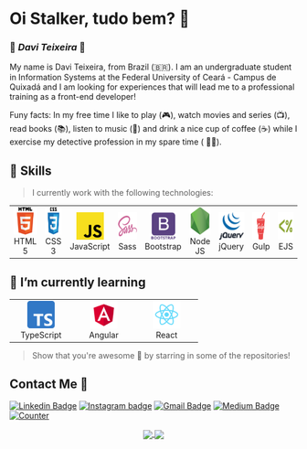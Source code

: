 <h1> Oi Stalker, tudo bem? 🖖</h1>

### 🦇 **_Davi Teixeira_** 🦇

My name is Davi Teixeira, from Brazil (🇧🇷). I am an undergraduate student in Information Systems at the Federal University of Ceará - Campus de Quixadá and I am looking for experiences that will lead me to a professional training as a front-end developer!

Funy facts: In my free time I like to play (🎮), watch movies and series (📺), read books (📚), listen to music (🎵) and drink a nice cup of coffee (☕️) while I exercise my detective profession in my spare time ( 🕵️‍♂️).

<!--
<a href="https://daviteixeira-btm.github.io/" target="_blank"><img src="logo-daviteixeira-dev.png" min-width="400px" max-width="250px" width="250px" align="right" alt="Computador Davi Teixeira" target="_blank"></a>
-->

<h2 align="left"> 🚀 Skills </h2>

> I currently work with the following technologies:

<table align="center">
  <!-- First Line -->
  <tr>
    <td align="center" width="96">
      <a href="https://developer.mozilla.org/pt-BR/docs/Web/HTML" target="_blank">
        <img src="img/Html5-logo.png" width="48" height="48" alt="HTML 5" />
      </a>
      <br>HTML 5
    </td>
    <td align="center" width="96">
      <a href="https://developer.mozilla.org/pt-BR/docs/Web/CSS">
        <img src="img/Css3-logo.png" width="48" height="48" alt="CSS 3" />
      </a>
      <br>CSS 3
    </td>
    <td align="center" width="96">
      <a href="https://developer.mozilla.org/pt-BR/docs/Web/JavaScript">
        <img src="img/JavaScript-logo.png" width="48" height="48" alt="JavaScript" />
      </a>
      <br>JavaScript
    </td>
    <td align="center" width="96">
      <a href="https://sass-lang.com/">
        <img src="img/Sass-logo.png" width="48" height="48" alt="Sass" />
      </a>
      <br>Sass
    </td>    
    <td align="center" width="96">
      <a href="https://getbootstrap.com/">
        <img src="img/Bootstrap-logo.png" width="48" height="48" alt="Bootstrap" />
      </a>
      <br>Bootstrap
    </td>
    <td align="center" width="96">
      <a href="https://nodejs.org/en/">
        <img src="img/Nodejs-logo.png" width="48" height="48" alt="Node JS" />
      </a>
      <br>Node JS
    </td>
    <td align="center" width="96">
      <a href="https://jquery.com/">
        <img src="img/jQuery-logo.png" width="48" height="48" alt="jQuery" />
      </a>
      <br>jQuery
    </td>
    <td align="center" width="96">
      <a href="https://gulpjs.com/">
        <img src="img/Gulp-logo.png" width="48" height="48" alt="Gulp" />
      </a>
      <br>Gulp
    </td>
    <td align="center" width="96"> 
      <a href="https://ejs.co/" >
        <img src="img/EJS-logo.png" width="48" height="48" alt="EJS" />
      </a>
      <br>EJS
    </td>
  </tr>
  <!-- End of First Line -->
</table>

<h2 align="left"> 🌱 I’m currently learning </h2>

<table align="center">
  <tr>
    <td align="center" width="96">
      <a href="https://www.typescriptlang.org/" >
        <img src="img/TypeScript-logo.png" width="48" height="48" alt="TypeScript" />
      </a>
      <br>TypeScript
    </td>
    <td align="center" width="96">
      <a href="https://angular.io/" >
        <img src="img/Angular-logo.png" width="48" height="48" alt="Angular" />
      </a>
      <br>Angular
    </td>
    <td align="center" width="96">
      <a href="https://pt-br.reactjs.org/" >
        <img src="img/React-logo.png" width="48" height="48" alt="React" />
      </a>
      <br>React
    </td>
  </tr>
</table>

> Show that you're awesome 🤩 by starring in some of the repositories!

##  Contact Me :speech_balloon:
[![Linkedin Badge](https://img.shields.io/badge/LinkedIn-0077B5?style=for-the-badge&logo=linkedin&logoColor=white&link)](https://www.linkedin.com/in/daviteixeira-me/)
[![Instagram badge](https://img.shields.io/badge/Instagram-E4405F?style=for-the-badge&logo=instagram&logoColor=white)](https://www.instagram.com/daviteixeira.dev/)
[![Gmail Badge](https://img.shields.io/badge/Gmail-D14836?style=for-the-badge&logo=gmail&logoColor=white)](mailto:daviteixeira.dev@gmail.com)
[![Medium Badge](https://img.shields.io/badge/Medium-12100E?style=for-the-badge&logo=medium&logoColor=white)](https://medium.com/@daviteixeira.btm)
[![Counter](https://komarev.com/ghpvc/?username=daviteixeira-btm&color=brightgreen)](https://www.daviteixeira.dev.br)

<div align="center">
  <a href="https://github.com/daviteixeira-btm">
  <img width="350px" align="center" src="https://github-readme-stats.vercel.app/api/top-langs/?username=daviteixeira-btm&layout=compact&langs_count=8&theme=gotham"/>
  <img width="480px" align="center" src="https://github-readme-stats.vercel.app/api?username=daviteixeira-btm&show_icons=true&theme=gotham&include_all_commits=true&count_private=true"/>
</div>
